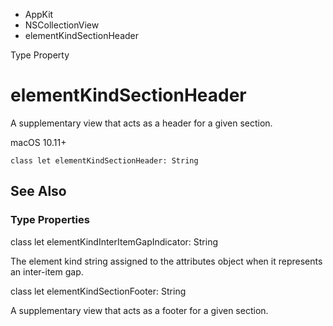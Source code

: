 

- AppKit
- NSCollectionView
-  elementKindSectionHeader 

Type Property

# elementKindSectionHeader

A supplementary view that acts as a header for a given section.

macOS 10.11+

``` source
class let elementKindSectionHeader: String
```

## See Also

### Type Properties

class let elementKindInterItemGapIndicator: String

The element kind string assigned to the attributes object when it represents an inter-item gap.

class let elementKindSectionFooter: String

A supplementary view that acts as a footer for a given section.


